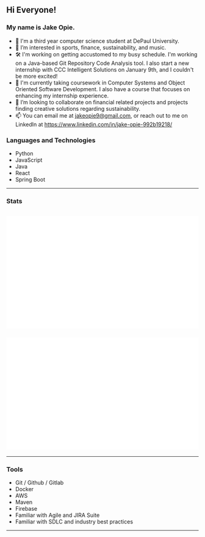 ## Hi Everyone!
### My name is **Jake Opie**. 


- 👋 I'm a third year computer science student at DePaul University.
- 👀 I’m interested in sports, finance, sustainability, and music.
- 🛠️ I'm working on getting accustomed to my busy schedule. I'm working on a Java-based Git Repository Code Analysis tool. I also start a new internship with CCC Intelligent Solutions on January 9th, and I couldn't be more excited!
- :closed_book: I'm currently taking coursework in Computer Systems and Object Oriented Software Development. I also have a course that focuses on enhancing my internship experience.
- 💞️ I’m looking to collaborate on financial related projects and projects finding creative solutions regarding sustainability.
- 📫 You can email me at jakeopie9@gmail.com, or reach out to me on LinkedIn at https://www.linkedin.com/in/jake-opie-992b19218/

### Languages and Technologies
- Python
- JavaScript
- Java
- React
- Spring Boot

---
### Stats
![](https://github.com/jopieji/github-stats/blob/master/generated/overview.svg)
---
![](https://github.com/jopieji/github-stats/blob/master/generated/languages.svg)

---
### Tools
- Git / Github / Gitlab
- Docker
- AWS
- Maven
- Firebase
- Familiar with Agile and JIRA Suite
- Familiar with SDLC and industry best practices
---
<!---
jopieji/jopieji is a ✨ special ✨ repository because its `README.md` (this file) appears on your GitHub profile.
You can click the Preview link to take a look at your changes.
--->



